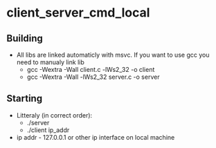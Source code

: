 # client_server_cmd_local
## Building
- All libs are linked automaticly with msvc. If you want to use gcc you need to manualy link lib
  - gcc -Wextra -Wall client.c -lWs2_32 -o client
  - gcc -Wextra -Wall -lWs2_32 server.c -o server
## Starting
- Litteraly (in correct order):
  - ./server
  - ./client ip_addr
- ip addr - 127.0.0.1 or other ip interface on local machine 
